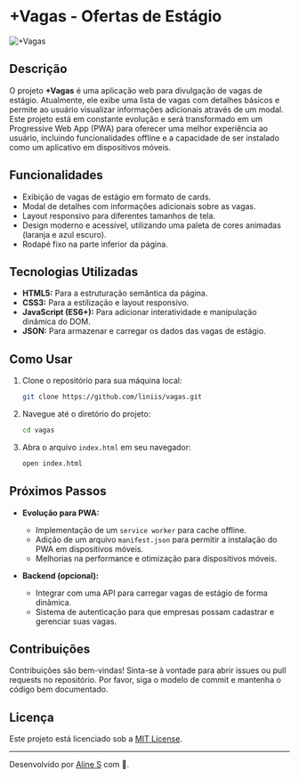 # +Vagas - Ofertas de Estágio

![+Vagas](https://ibb.co/31MMbSJ)

## Descrição

O projeto **+Vagas** é uma aplicação web para divulgação de vagas de estágio. Atualmente, ele exibe uma lista de vagas com detalhes básicos e permite ao usuário visualizar informações adicionais através de um modal. Este projeto está em constante evolução e será transformado em um Progressive Web App (PWA) para oferecer uma melhor experiência ao usuário, incluindo funcionalidades offline e a capacidade de ser instalado como um aplicativo em dispositivos móveis.

## Funcionalidades

- Exibição de vagas de estágio em formato de cards.
- Modal de detalhes com informações adicionais sobre as vagas.
- Layout responsivo para diferentes tamanhos de tela.
- Design moderno e acessível, utilizando uma paleta de cores animadas (laranja e azul escuro).
- Rodapé fixo na parte inferior da página.

## Tecnologias Utilizadas

- **HTML5:** Para a estruturação semântica da página.
- **CSS3:** Para a estilização e layout responsivo.
- **JavaScript (ES6+):** Para adicionar interatividade e manipulação dinâmica do DOM.
- **JSON:** Para armazenar e carregar os dados das vagas de estágio.

## Como Usar

1. Clone o repositório para sua máquina local:

    ```bash
    git clone https://github.com/liniis/vagas.git
    ```

2. Navegue até o diretório do projeto:

    ```bash
    cd vagas
    ```

3. Abra o arquivo `index.html` em seu navegador:

    ```bash
    open index.html
    ```

## Próximos Passos

- **Evolução para PWA:** 
  - Implementação de um `service worker` para cache offline.
  - Adição de um arquivo `manifest.json` para permitir a instalação do PWA em dispositivos móveis.
  - Melhorias na performance e otimização para dispositivos móveis.

- **Backend (opcional):**
  - Integrar com uma API para carregar vagas de estágio de forma dinâmica.
  - Sistema de autenticação para que empresas possam cadastrar e gerenciar suas vagas.

## Contribuições

Contribuições são bem-vindas! Sinta-se à vontade para abrir issues ou pull requests no repositório. Por favor, siga o modelo de commit e mantenha o código bem documentado.

## Licença

Este projeto está licenciado sob a [MIT License](LICENSE).

---

Desenvolvido por [Aline S](https://github.com/LiniiS) com 💙.
